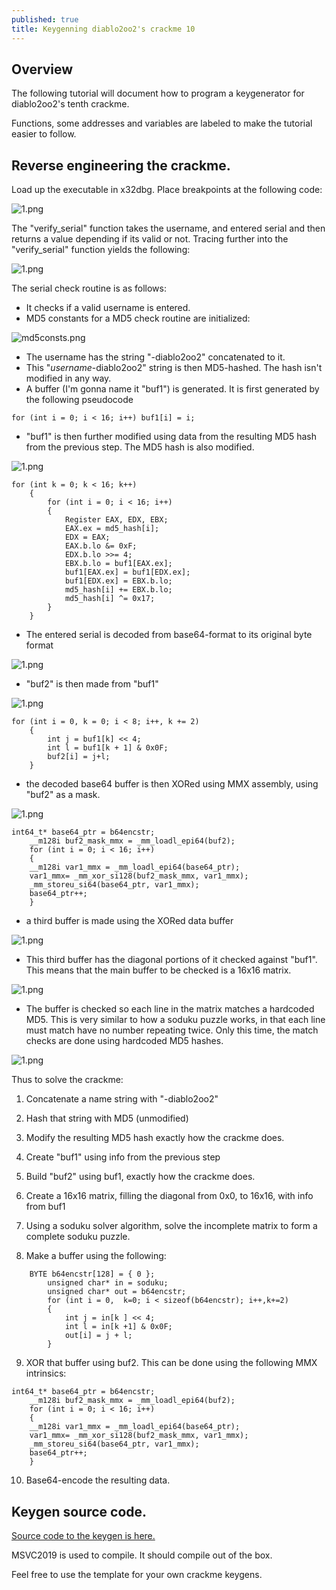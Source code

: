 ```yaml
---
published: true
title: Keygenning diablo2oo2's crackme 10
---
```

## Overview

The following tutorial will document how to program a keygenerator for diablo2oo2's
tenth crackme.

Functions, some addresses and variables are labeled to make the tutorial easier to follow.


## Reverse engineering the crackme.

Load up the executable in x32dbg. 
Place breakpoints at the following code:

![1.png]({{site.baseurl}}/images/crackme10/1.PNG)

The "verify_serial" function takes the username, and entered serial and then returns a value depending if its valid or not. Tracing further into the "verify_serial" function yields the following:

![1.png]({{site.baseurl}}/images/crackme10/2.PNG)

The serial check routine is as follows:

* It checks if a valid username is entered.
* MD5 constants for a MD5 check routine are initialized:

![md5consts.png]({{site.baseurl}}/images/crackme10/md5consts.PNG)

* The username has the string "-diablo2oo2" concatenated to it.
* This "*username*-diablo2oo2" string is then MD5-hashed. The hash isn't modified in any way.
*  A buffer (I'm gonna name it "buf1") is generated. It is first generated by the following pseudocode

```
for (int i = 0; i < 16; i++) buf1[i] = i;
```

* "buf1" is then further modified using data from the resulting MD5 hash from the previous step. The MD5 hash is also modified.

![1.png]({{site.baseurl}}/images/crackme10/3.PNG)

```
for (int k = 0; k < 16; k++)
	{
		for (int i = 0; i < 16; i++)
		{
			Register EAX, EDX, EBX;
			EAX.ex = md5_hash[i];
			EDX = EAX;
			EAX.b.lo &= 0xF;
			EDX.b.lo >>= 4;
			EBX.b.lo = buf1[EAX.ex];
			buf1[EAX.ex] = buf1[EDX.ex];
			buf1[EDX.ex] = EBX.b.lo;
			md5_hash[i] += EBX.b.lo;
			md5_hash[i] ^= 0x17;
		}
	}
```

* The entered serial is decoded from base64-format to its original byte format 

![1.png]({{site.baseurl}}/images/crackme10/4.PNG)

* "buf2" is then made from "buf1"

![1.png]({{site.baseurl}}/images/crackme10/5.PNG)

```
for (int i = 0, k = 0; i < 8; i++, k += 2)
	{
		int j = buf1[k] << 4;
		int l = buf1[k + 1] & 0x0F;
		buf2[i] = j+l;
	}

```

* the decoded base64 buffer is then XORed using MMX assembly, using "buf2" as a mask.

![1.png]({{site.baseurl}}/images/crackme10/6.PNG)

```
int64_t* base64_ptr = b64encstr;
	__m128i buf2_mask_mmx = _mm_loadl_epi64(buf2);
	for (int i = 0; i < 16; i++)
	{
	__m128i var1_mmx = _mm_loadl_epi64(base64_ptr);
	var1_mmx= _mm_xor_si128(buf2_mask_mmx, var1_mmx);
	_mm_storeu_si64(base64_ptr, var1_mmx);
	base64_ptr++;
	}
```

* a third buffer is made using the XORed data buffer

![1.png]({{site.baseurl}}/images/crackme10/7.PNG)

* This third buffer has the diagonal portions of it checked against "buf1". This means that the main buffer to be checked is a 16x16 matrix.

![1.png]({{site.baseurl}}/images/crackme10/8.PNG)

* The buffer is checked so each line in the matrix matches a hardcoded MD5. This is very similar to how a soduku puzzle works, in that each line must match have no number repeating twice. Only this time, the match checks are done using hardcoded MD5 hashes.

![1.png]({{site.baseurl}}/images/crackme10/9.PNG)

Thus to solve the crackme:

1) Concatenate a name string with "-diablo2oo2"

2) Hash that string with MD5 (unmodified)

3) Modify the resulting MD5 hash exactly how the crackme does.

4) Create "buf1" using info from the previous step

5) Build "buf2" using buf1, exactly how the crackme does.

6) Create a 16x16 matrix, filling the diagonal from 0x0, to 16x16,
with info from buf1

7) Using a soduku solver algorithm, solve the incomplete matrix to form a 
complete soduku puzzle.

8) Make a buffer using the following:

```
	BYTE b64encstr[128] = { 0 };
		unsigned char* in = soduku;
		unsigned char* out = b64encstr;
		for (int i = 0,  k=0; i < sizeof(b64encstr); i++,k+=2)
		{
			int j = in[k ] << 4;
			int l = in[k +1] & 0x0F;
			out[i] = j + l;
		}
```

 9) XOR that buffer using buf2. This can be done using the following MMX intrinsics:

```
int64_t* base64_ptr = b64encstr;
	__m128i buf2_mask_mmx = _mm_loadl_epi64(buf2);
	for (int i = 0; i < 16; i++)
	{
	__m128i var1_mmx = _mm_loadl_epi64(base64_ptr);
	var1_mmx= _mm_xor_si128(buf2_mask_mmx, var1_mmx);
	_mm_storeu_si64(base64_ptr, var1_mmx);
	base64_ptr++;
	}
```

10) Base64-encode the resulting data.

## Keygen source code.

[Source code to the keygen is here.](https://github.com/mudlord/crackme_solutions/blob/master/algo/d2k2_crackme10.c)

MSVC2019 is used to compile. It should compile out of the box. 

Feel free to use the template for your own crackme keygens.




